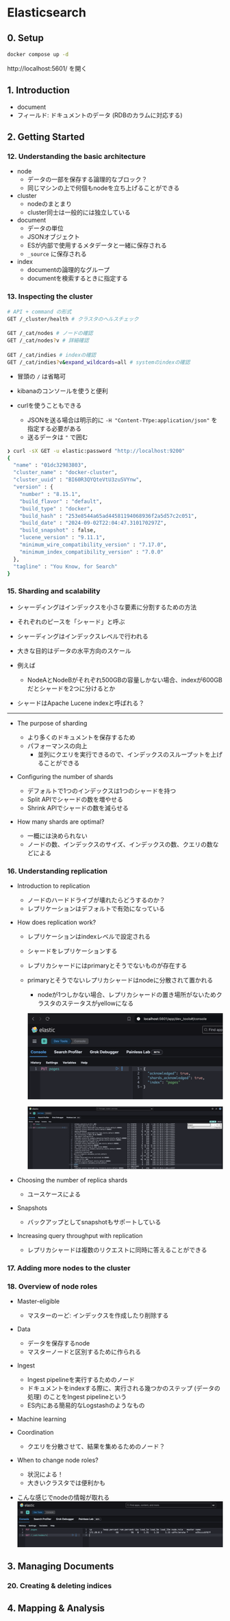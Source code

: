 # Elasticsearch

## 0. Setup

```bash
docker compose up -d
```

http://localhost:5601/ を開く

## 1. Introduction

- document
- フィールド: ドキュメントのデータ (RDBのカラムに対応する)

## 2. Getting Started

### 12. Understanding the basic architecture

- node
  - データの一部を保存する論理的なブロック？
  - 同じマシンの上で何個もnodeを立ち上げることができる
- cluster
  - nodeのまとまり
  - cluster同士は一般的には独立している
- document
  - データの単位
  - JSONオブジェクト
  - ESが内部で使用するメタデータと一緒に保存される
  - `_source` に保存される
- index
  - documentの論理的なグループ
  - documentを検索するときに指定する

### 13. Inspecting the cluster

```bash
# API + command の形式
GET /_cluster/health # クラスタのヘルスチェック

GET /_cat/nodes # ノードの確認
GET /_cat/nodes?v # 詳細確認

GET /_cat/indies # indexの確認
GET /_cat/indies?v&expand_wildcards=all # systemのindexの確認
```

- 冒頭の `/` は省略可
- kibanaのコンソールを使うと便利

- curlを使うこともできる
  - JSONを送る場合は明示的に `-H "Content-TYpe:application/json"` を指定する必要がある
  - 送るデータは `"` で囲む

```bash
❯ curl -sX GET -u elastic:password "http://localhost:9200"
{
  "name" : "01dc32983803",
  "cluster_name" : "docker-cluster",
  "cluster_uuid" : "BI60R3QYQteVtU3zuSVYnw",
  "version" : {
    "number" : "8.15.1",
    "build_flavor" : "default",
    "build_type" : "docker",
    "build_hash" : "253e8544a65ad44581194068936f2a5d57c2c051",
    "build_date" : "2024-09-02T22:04:47.310170297Z",
    "build_snapshot" : false,
    "lucene_version" : "9.11.1",
    "minimum_wire_compatibility_version" : "7.17.0",
    "minimum_index_compatibility_version" : "7.0.0"
  },
  "tagline" : "You Know, for Search"
}
```

### 15. Sharding and scalability

- シャーディングはインデックスを小さな要素に分割するための方法
- それぞれのピースを「シャード」と呼ぶ
- シャーディングはインデックスレベルで行われる
- 大きな目的はデータの水平方向のスケール

- 例えば
  - NodeAとNodeBがそれぞれ500GBの容量しかない場合、indexが600GBだとシャードを2つに分けるとか

- シャードはApache Lucene indexと呼ばれる？

---

- The purpose of sharding
  - より多くのドキュメントを保存するため
  - パフォーマンスの向上
    - 並列にクエリを実行できるので、インデックスのスループットを上げることができる

- Configuring the number of shards
  - デフォルトで1つのインデックスは1つのシャードを持つ
  - Split APIでシャードの数を増やせる 
  - Shrink APIでシャードの数を減らせる

- How many shards are optimal?
  - 一概には決められない
  - ノードの数、インデックスのサイズ、インデックスの数、クエリの数などによる

### 16. Understanding replication

- Introduction to replication
  - ノードのハードドライブが壊れたらどうするのか？
  - レプリケーションはデフォルトで有効になっている

- How does replication work?
  - レプリケーションはindexレベルで設定される
  - シャードをレプリケーションする
  - レプリカシャードにはprimaryとそうでないものが存在する
  - primaryとそうでないレプリカシャードはnodeに分散されて置かれる
    - nodeが1つしかない場合、レプリカシャードの置き場所がないためクラスタのステータスがyellowになる

    ![alt text](./udemyguide/images/image-1.png)

    ![alt text](./udemyguide/images/image-2.png)

- Choosing the number of replica shards
  - ユースケースによる

- Snapshots
  - バックアップとしてsnapshotもサポートしている

- Increasing query throughput with replication
  - レプリカシャードは複数のリクエストに同時に答えることができる

### 17. Adding more nodes to the cluster

### 18. Overview of node roles

- Master-eligible
  - マスターのーど: インデックスを作成したり削除する

- Data
  - データを保存するnode
  - マスターノードと区別するために作られる

- Ingest
  - Ingest pipelineを実行するためのノード
  - ドキュメントをindexする際に、実行される幾つかのステップ (データの処理) のことをIngest pipelineという
  - ES内にある簡易的なLogstashのようなもの

- Machine learning

- Coordination
  - クエリを分散させて、結果を集めるためのノード？

- When to change node roles?
  - 状況による！
  - 大きいクラスタでは便利かも

- こんな感じでnodeの情報が取れる
  ![alt text](./udemyguide/images/image-4.png)

## 3. Managing Documents

### 20. Creating & deleting indices

## 4. Mapping & Analysis
